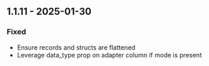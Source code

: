 ## 1.1.11 - 2025-01-30
### Fixed
* Ensure records and structs are flattened
* Leverage data_type prop on adapter column if mode is present
